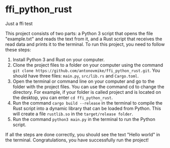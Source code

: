 # ffi_python_rust
Just a ffi test

This project consists of two parts: a Python 3 script that opens the file "example.txt" and reads the text from it, and a Rust script that receives the read data and prints it to the terminal. 
To run this project, you need to follow these steps:

1. Install Python 3 and Rust on your computer.
2. Clone the project files to a folder on your computer using the command ```git clone https://github.com/antonovmike/ffi_python_rust.git```. You should have three files: `main.py`, `src/lib.rs` and `Cargo.toml`.
3. Open the terminal or command line on your computer and go to the folder with the project files. You can use the command cd to change the directory. For example, if your folder is called project and is located on the desktop, you can enter ```cd ffi_python_rust```.
4. Run the command ```cargo build --release``` in the terminal to compile the Rust script into a dynamic library that can be loaded from Python. This will create a file `rustlib.so` in the `target/release folder`.
5. Run the command ```python3 main.py``` in the terminal to run the Python script.

If all the steps are done correctly, you should see the text "Hello world" in the terminal. Congratulations, you have successfully run the project!
